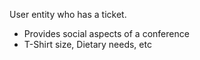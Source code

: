 User entity who has a ticket.
* Provides social aspects of a conference
* T-Shirt size, Dietary needs, etc
